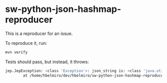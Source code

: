 # sw-python-json-hashmap-reproducer

This is a reproducer for an issue.

To reproduce it, run:

```bash
mvn verify
```

Tests should pass, but instead, it throws:

```bash
jep.JepException: <class 'Exception'>: json_string is: <class 'java.util.HashMap'>
		at /home/hbelmiro/dev/hbelmiro/sw-python-json-hashmap-reproducer/sw-python-json-hashmap-reproducer/./python/consume_json.consume(consume_json.py:5)
```